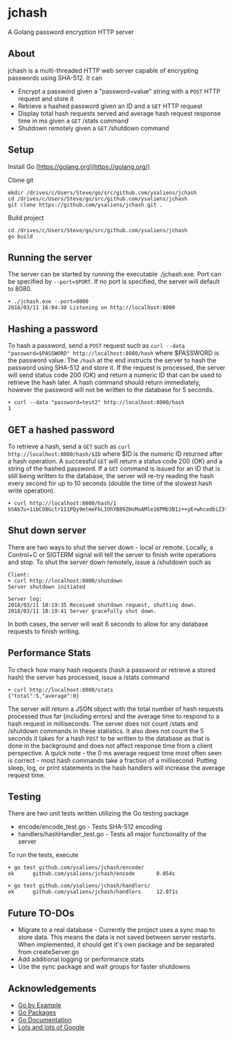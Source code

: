 # jchash

A Golang password encryption HTTP server

## About
jchash is a multi-threaded HTTP web server capable of encrypting passwords using SHA-512. It can
* Encrypt a password given a "password=value" string with a `POST` HTTP request and store it
* Retrieve a hashed password given an ID and a `GET` HTTP request
* Display total hash requests served and average hash request response time in ms given a `GET` /stats command
* Shutdown remotely given a `GET` /shutdown command

## Setup
Install Go [https://golang.org](https://golang.org/)

Clone git
```
mkdir /drives/c/Users/Steve/go/src/github.com/ysaliens/jchash
cd /drives/c/Users/Steve/go/src/github.com/ysaliens/jchash
git clone https://github.com/ysaliens/jchash.git .
```
Build project
```
cd /drives/c/Users/Steve/go/src/github.com/ysaliens/jchash
go build
```
## Running the server
The server can be started by running the executable ./jchash.exe. Port can be specified by `--port=$PORT`. If no port is specified, the server will default to 8080. 
```
➤ ./jchash.exe --port=8000
2018/03/11 16:04:30 Listening on http://localhost:8000
```

## Hashing a password
To hash a password, send a `POST` request such as `curl --data "password=$PASSWORD" http://localhost:8080/hash` where $PASSWORD is the password value. The `/hash` at the end instructs the server to hash the password using SHA-512 and store it. If the request is processed, the server will send status code 200 (OK) and return a numeric ID that can be used to retrieve the hash later. A hash command should return immediately, however the password will not be written to the database for 5 seconds.
```
➤ curl --data "password=test2" http://localhost:8000/hash
1  
```
## GET a hashed password
To retrieve a hash, send a `GET` such as `curl http://localhost:8000/hash/$ID` where $ID is the numeric ID returned after a hash operation. A successful `GET` will return a status code 200 (OK) and a string of the hashed password. If a `GET` command is issued for an ID that is still being written to the database, the server will re-try reading the hash every second for up to 10 seconds (double the time of the slowest hash write operation). 
```
➤ curl http://localhost:8000/hash/1
bSAb7u+1ibCO8GctrII1PQy9mtmeFkLIOhYB89ZHvMoAMle16PMb3B1z++yE+whcedbiZ3t/+SfoI6VOeJFA2Q==
```
## Shut down server
There are two ways to shut the server down - local or remote. Locally, a Control+C or SIGTERM signal will tell the server to finish write operations and stop. To shut the server down remotely, issue a /shutdown such as 
```
Client:
➤ curl http://localhost:8000/shutdown
Server shutdown initiated

Server log:
2018/03/11 18:19:35 Received shutdown request, shutting down.
2018/03/11 18:19:41 Server gracefully shut down.
```
In both cases, the server will wait 6 seconds to allow for any database requests to finish writing.

## Performance Stats
To check how many hash requests (hash a password or retrieve a stored hash) the server has processed, issue a /stats command
```
➤ curl http://localhost:8000/stats
{"total":5,"average":0}
```
The server will return a JSON object with the total number of hash requests processed thus far (including errors) and the average time to respond to a hash request in milliseconds. The server does not count /stats and /shutdown commands in these statistics. It also does not count the 5 seconds it takes for a hash `POST` to be written to the database as that is done in the background and does not affect response time from a client perspective. A quick note - the 0 ms average request time most often seen is correct - most hash commands take a fraction of a millisecond. Putting sleep, log, or print statements in the hash handlers will increase the average request time.

## Testing
There are two unit tests written utilizing the Go testing package
* encode/encode_test.go - Tests SHA-512 encoding
* handlers/hashHandler_test.go - Tests all major functionality of the server

To run the tests, execute
```
➤ go test github.com/ysaliens/jchash/encode/
ok      github.com/ysaliens/jchash/encode       0.054s

➤ go test github.com/ysaliens/jchash/handlers/
ok      github.com/ysaliens/jchash/handlers     12.071s
```
## Future TO-DOs
* Migrate to a real database - Currently the project uses a sync map to store data. This means the data is not saved between server restarts. When implemented, it should get it's own package and be separated from createServer.go
* Add additional logging or performance stats 
* Use the sync package and wait groups for faster shutdowns

## Acknowledgements
* [Go by Example](https://gobyexample.com/)
* [Go Packages](https://golang.org/pkg/)
* [Go Documentation](https://golang.org/doc/)
* [Lots and lots of Google](www.google.com)

